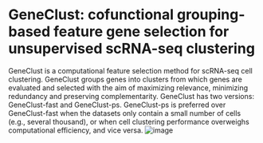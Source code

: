 # **GeneClust**: cofunctional grouping-based feature gene selection for unsupervised scRNA-seq clustering
GeneClust is a computational feature selection method for scRNA-seq cell clustering. GeneClust groups genes into clusters from which genes are evaluated and selected with the aim of maximizing relevance, minimizing redundancy and preserving complementarity. GeneClust has two versions: GeneClust-fast and GeneClust-ps. GeneClust-ps is preferred over GeneClust-fast when the datasets only contain a small number of cells (e.g., several thousand), or when cell clustering performance overweighs computational efficiency, and vice versa.
![image](https://github.com/ToryDeng/scGeneClust/blob/main/docs/images/workflow.png)
